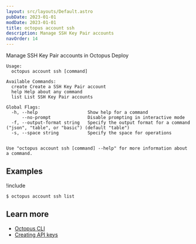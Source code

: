 ```yaml
---
layout: src/layouts/Default.astro
pubDate: 2023-01-01
modDate: 2023-01-01
title: octopus account ssh
description: Manage SSH Key Pair accounts
navOrder: 14
---
```


Manage SSH Key Pair accounts in Octopus Deploy


```
Usage:
  octopus account ssh [command]

Available Commands:
  create Create a SSH Key Pair account
  help Help about any command
  list List SSH Key Pair accounts

Global Flags:
  -h, --help                   Show help for a command
      --no-prompt              Disable prompting in interactive mode
  -f, --output-format string   Specify the output format for a command ("json", "table", or "basic") (default "table")
  -s, --space string           Specify the space for operations


Use "octopus account ssh [command] --help" for more information about a command.
```

## Examples

!include <samples-instance>


```
$ octopus account ssh list

```

## Learn more

- [Octopus CLI](/docs/octopus-rest-api/cli/)
- [Creating API keys](/docs/octopus-rest-api/how-to-create-an-api-key/)